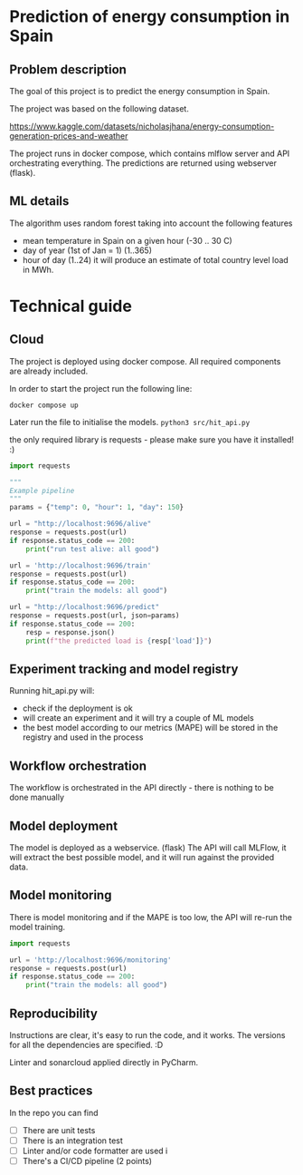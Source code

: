 # Prediction of energy consumption in Spain

## Problem description

The goal of this project is to predict the energy consumption in Spain.

The project was based on the following dataset.

https://www.kaggle.com/datasets/nicholasjhana/energy-consumption-generation-prices-and-weather

The project runs in docker compose, which contains mlflow server and API orchestrating everything.
The predictions are returned using webserver (flask).

## ML details

The algorithm uses random forest taking into account the following features

- mean temperature in Spain on a given hour (-30 .. 30 C)
- day of year (1st of Jan = 1) (1..365)
- hour of day (1..24)
  it will produce an estimate of total country level load in MWh.

# Technical guide

## Cloud

The project is deployed using docker compose. All required components are already included.

In order to start the project run the following line:

```docker compose up```

Later run the file to initialise the models.
```python3 src/hit_api.py```

the only required library is requests - please make sure you have it installed! :)

```python
import requests

"""
Example pipeline
"""
params = {"temp": 0, "hour": 1, "day": 150}

url = "http://localhost:9696/alive"
response = requests.post(url)
if response.status_code == 200:
    print("run test alive: all good")

url = 'http://localhost:9696/train'
response = requests.post(url)
if response.status_code == 200:
    print("train the models: all good")

url = "http://localhost:9696/predict"
response = requests.post(url, json=params)
if response.status_code == 200:
    resp = response.json()
    print(f"the predicted load is {resp['load']}")
```

## Experiment tracking and model registry

Running hit_api.py will:

- check if the deployment is ok
- will create an experiment and it will try a couple of ML models
- the best model according to our metrics (MAPE) will be stored in the registry and used in the process

## Workflow orchestration

The workflow is orchestrated in the API directly - there is nothing to be done manually

## Model deployment

The model is deployed as a webservice. (flask)
The API will call MLFlow, it will extract the best possible model, and it will run against the provided data.

## Model monitoring

There is model monitoring and if the MAPE is too low, the API will re-run the model training.

```python
import requests

url = 'http://localhost:9696/monitoring'
response = requests.post(url)
if response.status_code == 200:
    print("train the models: all good")
```

## Reproducibility

Instructions are clear, it's easy to run the code, and it works. The versions for all the dependencies
are specified. :D

Linter and sonarcloud applied directly in PyCharm. 

## Best practices

In the repo you can find

* [ ] There are unit tests
* [ ] There is an integration test
* [ ] Linter and/or code formatter are used i
* [ ] There's a CI/CD pipeline (2 points)
